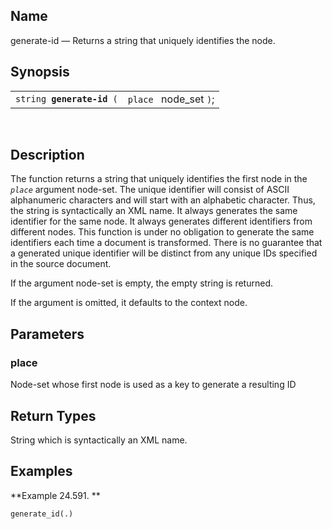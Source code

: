 <div id="xpf_generate_id" class="refentry">

<div class="titlepage">

</div>

<div class="refnamediv">

## Name

generate-id — Returns a string that uniquely identifies the node.

</div>

<div class="refsynopsisdiv">

## Synopsis

<div id="xpf_syn_generate_id" class="funcsynopsis">

|                                |                        |
|--------------------------------|------------------------|
| `string `**`generate-id`**` (` | `place ` node_set `)`; |

<div class="funcprototype-spacer">

 

</div>

</div>

</div>

<div id="xpf_desc_generate_id" class="refsect1">

## Description

The function returns a string that uniquely identifies the first node in
the *`place`* argument node-set. The unique identifier will consist of
ASCII alphanumeric characters and will start with an alphabetic
character. Thus, the string is syntactically an XML name. It always
generates the same identifier for the same node. It always generates
different identifiers from different nodes. This function is under no
obligation to generate the same identifiers each time a document is
transformed. There is no guarantee that a generated unique identifier
will be distinct from any unique IDs specified in the source document.

If the argument node-set is empty, the empty string is returned.

If the argument is omitted, it defaults to the context node.

</div>

<div id="xpf_params_generate_id" class="refsect1">

## Parameters

<div id="id127575" class="refsect2">

### place

Node-set whose first node is used as a key to generate a resulting ID

</div>

</div>

<div id="xpf_ret_generate_id" class="refsect1">

## Return Types

String which is syntactically an XML name.

</div>

<div id="xpf_examples_generate_id" class="refsect1">

## Examples

<div id="xpf_ex_generate_id" class="example">

**Example 24.591. **

<div class="example-contents">

``` screen
generate_id(.)
```

</div>

</div>

  

</div>

</div>
